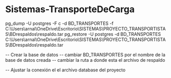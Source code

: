 # Sistemas-TransporteDeCarga

pg_dump -U postgres -F c -d BD_TRANSPORTES -f C:\Users\arnal\OneDrive\Escritorio\SISTEMAS\PROYECTO_TRANSPORTISTAS\BDrespaldos\respaldo.tar
pg_restore -U postgres -d BD_TRANSPORTES C:\Users\arnal\OneDrive\Escritorio\SISTEMAS\PROYECTO_TRANSPORTISTAS\BDrespaldos\respaldo.tar



-- Crear la base de datos
-- cambiar BD_TRANSPORTES por el nombre de la base de datos creada
-- cambiar la ruta a donde esta el archivo de respaldo

-- Ajustar la conexión el el archivo database del proyecto
